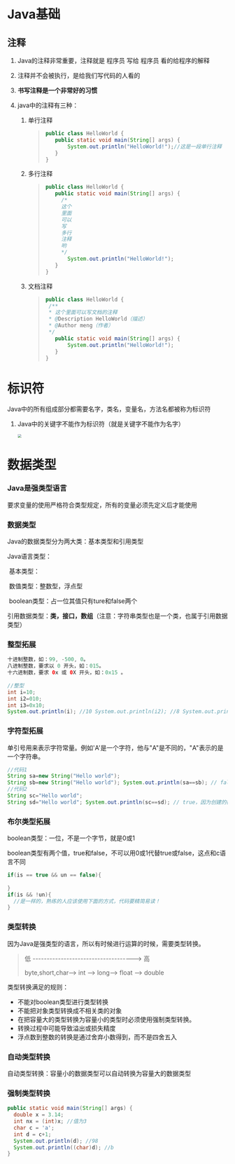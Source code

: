 # Java基础

## 注释

1. Java的注释非常重要，注释就是 程序员 写给 程序员 看的给程序的解释

2. 注释并不会被执行，是给我们写代码的人看的

3. **书写注释是一个非常好的习惯**

4. java中的注释有三种：

   1. 单行注释

      >
      >
      >```java
      >public class HelloWorld {
      >    public static void main(String[] args) {
      >        System.out.println("HelloWorld!");//这是一段单行注释
      >    }
      >}
      >
      >```

   2. 多行注释

      >
      >
      >```java
      >public class HelloWorld {
      >    public static void main(String[] args) {
      >      /*
      >      这个
      >      里面
      >      可以
      >      写
      >      多行
      >      注释
      >      哟
      >      */
      >        System.out.println("HelloWorld!");
      >    }
      >}
      >
      >```

   3. 文档注释

      >
      >
      >```java
      >public class HelloWorld {
      >  /**
      >  * 这个里面可以写文档的注释
      >  * @Description HelloWorld（描述）
      >  * @Author meng（作者）
      >  */
      >    public static void main(String[] args) {
      >        System.out.println("HelloWorld!");
      >    }
      >}
      >
      >```
      >
      >



# 标识符

Java中的所有组成部分都需要名字，类名，变量名，方法名都被称为标识符

1. Java中的关键字不能作为标识符（就是关键字不能作为名字）

   

   <img src="https://gitee.com/xiaohugitee/tuchuang/raw/master/202203020028136.png" style="zoom:50%;" />
   
   

# 数据类型

### Java是强类型语言

要求变量的使用严格符合类型规定，所有的变量必须先定义后才能使用

### 数据类型

Java的数据类型分为两大类：基本类型和引用类型

Java语言类型：

​						基本类型：

​										数值类型：整数型，浮点型

​										boolean类型：占一位其值只有ture和false两个

​						引用数据类型：**类，接口，数组**（注意：字符串类型也是一个类，也属于引用数据类型）

### 整型拓展

```java
十进制整数，如：99, -500, 0。
八进制整数，要求以 0 开头，如：015。 
十六进制数，要求 0x 或 0X 开头，如：0x15 。
  
//整型 
int i=10; 
int i2=010; 
int i3=0x10; 
System.out.println(i); //10 System.out.println(i2); //8 System.out.println(i3); //16
```

### 字符型拓展

单引号用来表示字符常量。例如'A'是一个字符，他与"A"是不同的，"A"表示的是一个字符串。

```java
//代码1 
String sa=new String("Hello world"); 
String sb=new String("Hello world"); System.out.println(sa==sb); // false,因为sa与sb是通过String对象new出来的,创建了两个对象，而且sa和sb的地址也不一样，所以返回false
//代码2 
String sc="Hello world"; 
String sd="Hello world"; System.out.println(sc==sd); // true，因为创建的都是同一个对象，地址一样，内容也一样，所以返回true
```

### 布尔类型拓展

boolean类型：一位，不是一个字节，就是0或1

boolean类型有两个值，true和false，不可以用0或1代替true或false，这点和c语言不同

```JAVA
if(is == true && un == false){
  
}
if(is && !un){
  //是一样的，熟练的人应该使用下面的方式，代码要精简易读！
}
```

### 类型转换

因为Java是强类型的语言，所以有时候进行运算的时候，需要类型转换。

>低 ------------------------------------> 高 
>
>byte,short,char—> int —> long—> float —> double 

类型转换满足的规则：

- 不能对boolean类型进行类型转换
- 不能把对象类型转换成不相关类的对象
- 在把容量大的类型转换为容量小的类型时必须使用强制类型转换。
- 转换过程中可能导致溢出或损失精度
- 浮点数到整数的转换是通过舍弃小数得到，而不是四舍五入

### 自动类型转换

自动类型转换：容量小的数据类型可以自动转换为容量大的数据类型

### 强制类型转换

```java
public static void main(String[] args) {
  double x = 3.14;
  int nx = (int)x; //值为3 
  char c = 'a'; 
  int d = c+1;
  System.out.println(d); //98 
  System.out.println((char)d); //b 
}
```


